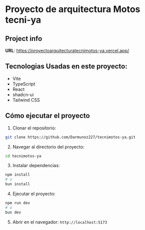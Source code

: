 # Proyecto de arquitectura Motos tecni-ya
## Project info

**URL**: https://proyectoarquitecturatecnimotos-ya.vercel.app/

## Tecnologias Usadas en este proyecto:

- Vite
- TypeScript
- React
- shadcn-ui
- Tailwind CSS

## Cómo ejecutar el proyecto

1. Clonar el repositorio:
```bash
git clone https://github.com/Darmunoz227/tecnimotos-ya.git
```

2. Navegar al directorio del proyecto:
```bash
cd tecnimotos-ya
```

3. Instalar dependencias:
```bash
npm install
# o
bun install
```

4. Ejecutar el proyecto:
```bash
npm run dev
# o
bun dev
```

5. Abrir en el navegador: `http://localhost:5173`


